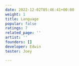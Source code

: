 ```yaml
---
date: 2022-12-02T05:46:41+00:00
weight: 1
title: Language
popular: false
ratings: 7
related_page: ''
artist: ''
founders: []
developer: Edwin
tester: Joey

---
```

